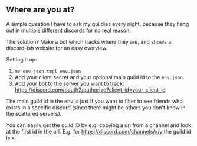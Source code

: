## Where are you at?

A simple question I have to ask my guildies every night, because they hang out in multiple different discords for no real reason.

The solution? Make a bot which tracks where they are, and shows a discord-ish website for an easy overview.

Setting it up:

1.  `mv env.json.tmpl env.json`
2.  Add your client secret and your optional main guild id to the `env.json`.
3.  Add your bot to the server you want to track: https://discord.com/oauth2/authorize?client_id=your_client_id

The main guild id in the env is just if you want to filter to see friends who exists in a specific discord (since there might be others you don't know in the scattered servers).

You can easily get the guild ID by e.g. copying a url from a channel and look at the first id in the url. E.g. for https://discord.com/channels/x/y the guild id is x.
